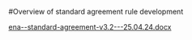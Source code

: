 #Overview of standard agreement rule development

[ena--standard-agreement-v3.2---25.04.24.docx](https://github.com/user-attachments/files/20592518/ena--standard-agreement-v3.2---25.04.24.docx)
